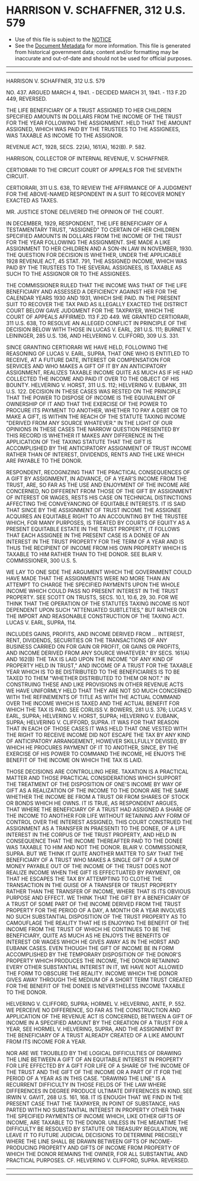 ---
---

# HARRISON V. SCHAFFNER, 312 U.S. 579

* Use of this file is subject to the [NOTICE](https://github.com/publicdocs/notice/blob/master/NOTICE)
* See the [Document Metadata](../../../) for more information.
  This file is generated from historical government data; content and/or formatting may be inaccurate and out-of-date and should not be used for official purposes.

----------
----------

HARRISON V. SCHAFFNER, 312 U.S. 579

NO. 437.  ARGUED MARCH 4, 1941.  - DECIDED MARCH 31, 1941.  - 113 F.2D 449, REVERSED.

THE LIFE BENEFICIARY OF A TRUST ASSIGNED TO HER CHILDREN SPECIFIED AMOUNTS IN DOLLARS FROM THE INCOME OF THE TRUST FOR THE YEAR FOLLOWING THE ASSIGNMENT.  HELD THAT THE AMOUNT ASSIGNED, WHICH WAS PAID BY THE TRUSTEES TO THE ASSIGNEES, WAS TAXABLE AS INCOME TO THE ASSIGNOR.

REVENUE ACT, 1928, SECS. 22(A), 161(A), 162(B).  P. 582.

HARRISON, COLLECTOR OF INTERNAL REVENUE, V. SCHAFFNER.

CERTIORARI TO THE CIRCUIT COURT OF APPEALS FOR THE SEVENTH CIRCUIT.

CERTIORARI, 311 U.S. 638, TO REVIEW THE AFFIRMANCE OF A JUDGMENT FOR THE ABOVE-NAMED RESPONDENT IN A SUIT TO RECOVER MONEY EXACTED AS TAXES.

MR. JUSTICE STONE DELIVERED THE OPINION OF THE COURT.

IN DECEMBER, 1929, RESPONDENT, THE LIFE BENEFICIARY OF A TESTAMENTARY TRUST, "ASSIGNED" TO CERTAIN OF HER CHILDREN SPECIFIED AMOUNTS IN DOLLARS FROM THE INCOME OF THE TRUST FOR THE YEAR FOLLOWING THE ASSIGNMENT.  SHE MADE A LIKE ASSIGNMENT TO HER CHILDREN AND A SON-IN LAW IN NOVEMBER, 1930.  THE QUESTION FOR DECISION IS WHETHER, UNDER THE APPLICABLE 1928 REVENUE ACT, 45 STAT. 791, THE ASSIGNED INCOME, WHICH WAS PAID BY THE TRUSTEES TO THE SEVERAL ASSIGNEES, IS TAXABLE AS SUCH TO THE ASSIGNOR OR TO THE ASSIGNEES.

THE COMMISSIONER RULED THAT THE INCOME WAS THAT OF THE LIFE BENEFICIARY AND ASSESSED A DEFICIENCY AGAINST HER FOR THE CALENDAR YEARS 1930 AND 1931, WHICH SHE PAID.  IN THE PRESENT SUIT TO RECOVER THE TAX PAID AS ILLEGALLY EXACTED THE DISTRICT COURT BELOW GAVE JUDGMENT FOR THE TAXPAYER, WHICH THE COURT OF APPEALS AFFIRMED.  113 F.2D 449.  WE GRANTED CERTIORARI, 311 U.S. 638, TO RESOLVE AN ALLEGED CONFLICT IN PRINCIPLE OF THE DECISION BELOW WITH THOSE IN LUCAS V. EARL, 281 U.S. 111; BURNET V. LEININGER, 285 U.S. 136, AND HELVERING V. CLIFFORD, 309 U.S. 331.

SINCE GRANTING CERTIORARI WE HAVE HELD, FOLLOWING THE REASONING OF LUCAS V. EARL, SUPRA, THAT ONE WHO IS ENTITLED TO RECEIVE, AT A FUTURE DATE, INTEREST OR COMPENSATION FOR SERVICES AND WHO MAKES A GIFT OF IT BY AN ANTICIPATORY ASSIGNMENT, REALIZES TAXABLE INCOME QUITE AS MUCH AS IF HE HAD COLLECTED THE INCOME AND PAID IT OVER TO THE OBJECT OF HIS BOUNTY.  HELVERING V. HORST, 311 U.S. 112; HELVERING V. EUBANK, 311 U.S. 122.  DECISION IN THESE CASES WAS RESTED ON THE PRINCIPLE THAT THE POWER TO DISPOSE OF INCOME IS THE EQUIVALENT OF OWNERSHIP OF IT AND THAT THE EXERCISE OF THE POWER TO PROCURE ITS PAYMENT TO ANOTHER, WHETHER TO PAY A DEBT OR TO MAKE A GIFT, IS WITHIN THE REACH OF THE STATUTE TAXING INCOME "DERIVED FROM ANY SOURCE WHATEVER."  IN THE LIGHT OF OUR OPINIONS IN THESE CASES THE NARROW QUESTION PRESENTED BY THIS RECORD IS WHETHER IT MAKES ANY DIFFERENCE IN THE APPLICATION OF THE TAXING STATUTE THAT THE GIFT IS ACCOMPLISHED BY THE ANTICIPATORY ASSIGNMENT OF TRUST INCOME RATHER THAN OF INTEREST, DIVIDENDS, RENTS AND THE LIKE WHICH ARE PAYABLE TO THE DONOR.

RESPONDENT, RECOGNIZING THAT THE PRACTICAL CONSEQUENCES OF A GIFT BY ASSIGNMENT, IN ADVANCE, OF A YEAR'S INCOME FROM THE TRUST, ARE, SO FAR AS THE USE AND ENJOYMENT OF THE INCOME ARE CONCERNED, NO DIFFERENT FROM THOSE OF THE GIFT BY ASSIGNMENT OF INTEREST OR WAGES, RESTS HIS CASE ON TECHNICAL DISTINCTIONS AFFECTING THE CONVEYANCING OF EQUITABLE INTERESTS.  IT IS SAID THAT SINCE BY THE ASSIGNMENT OF TRUST INCOME THE ASSIGNEE ACQUIRES AN EQUITABLE RIGHT TO AN ACCOUNTING BY THE TRUSTEE WHICH, FOR MANY PURPOSES, IS TREATED BY COURTS OF EQUITY AS A PRESENT EQUITABLE ESTATE IN THE TRUST PROPERTY, IT FOLLOWS THAT EACH ASSIGNEE IN THE PRESENT CASE IS A DONEE OF AN INTEREST IN THE TRUST PROPERTY FOR THE TERM OF A YEAR AND IS THUS THE RECIPIENT OF INCOME FROM HIS OWN PROPERTY WHICH IS TAXABLE TO HIM RATHER THAN TO THE DONOR.  SEE BLAIR V. COMMISSIONER, 300 U.S. 5.

WE LAY TO ONE SIDE THE ARGUMENT WHICH THE GOVERNMENT COULD HAVE MADE THAT THE ASSIGNMENTS WERE NO MORE THAN AN ATTEMPT TO CHARGE THE SPECIFIED PAYMENTS UPON THE WHOLE INCOME WHICH COULD PASS NO PRESENT INTEREST IN THE TRUST PROPERTY.  SEE SCOTT ON TRUSTS, SECS. 10.1, 10.6, 29, 30.  FOR WE THINK THAT THE OPERATION OF THE STATUTES TAXING INCOME IS NOT DEPENDENT UPON SUCH "ATTENUATED SUBTLETIES," BUT RATHER ON THE IMPORT AND REASONABLE CONSTRUCTION OF THE TAXING ACT.  LUCAS V. EARL, SUPRA, 114.

INCLUDES GAINS, PROFITS, AND INCOME DERIVED FROM  ...  INTEREST, RENT, DIVIDENDS, SECURITIES OR THE TRANSACTIONS OF ANY BUSINESS CARRIED ON FOR GAIN OR PROFIT, OR GAINS OR PROFITS, AND INCOME DERIVED FROM ANY SOURCE WHATEVER."  BY SECS. 161(A) AND 162(B) THE TAX IS LAID UPON THE INCOME "OF ANY KIND OF PROPERTY HELD IN TRUST," AND INCOME OF A TRUST FOR THE TAXABLE YEAR WHICH IS TO BE DISTRIBUTED TO THE BENEFICIARIES IS TO BE TAXED TO THEM "WHETHER DISTRIBUTED TO THEM OR NOT."  IN CONSTRUING THESE AND LIKE PROVISIONS IN OTHER REVENUE ACTS WE HAVE UNIFORMLY HELD THAT THEY ARE NOT SO MUCH CONCERNED WITH THE REFINEMENTS OF TITLE AS WITH THE ACTUAL COMMAND OVER THE INCOME WHICH IS TAXED AND THE ACTUAL BENEFIT FOR WHICH THE TAX IS PAID.  SEE CORLISS V. BOWERS, 281 U.S. 376; LUCAS V. EARL, SUPRA; HELVERING V. HORST, SUPRA; HELVERING V. EUBANK, SUPRA; HELVERING V. CLIFFORD, SUPRA.  IT WAS FOR THAT REASON THAT IN EACH OF THOSE CASES IT WAS HELD THAT ONE VESTED WITH THE RIGHT TO RECEIVE INCOME DID NOT ESCAPE THE TAX BY ANY KIND OF ANTICIPATORY ARRANGEMENT, HOWEVER SKILLFULLY DEVISED, BY WHICH HE PROCURES PAYMENT OF IT TO ANOTHER, SINCE, BY THE EXERCISE OF HIS POWER TO COMMAND THE INCOME, HE ENJOYS THE BENEFIT OF THE INCOME ON WHICH THE TAX IS LAID.

THOSE DECISIONS ARE CONTROLLING HERE.  TAXATION IS A PRACTICAL MATTER AND THOSE PRACTICAL CONSIDERATIONS WHICH SUPPORT THE TREATMENT OF THE DISPOSITION OF ONE'S INCOME BY WAY OF GIFT AS A REALIZATION OF THE INCOME TO THE DONOR ARE THE SAME WHETHER THE INCOME BE FROM A TRUST OR FROM SHARES OF STOCK OR BONDS WHICH HE OWNS.  IT IS TRUE, AS RESPONDENT ARGUES, THAT WHERE THE BENEFICIARY OF A TRUST HAD ASSIGNED A SHARE OF THE INCOME TO ANOTHER FOR LIFE WITHOUT RETAINING ANY FORM OF CONTROL OVER THE INTEREST ASSIGNED, THIS COURT CONSTRUED THE ASSIGNMENT AS A TRANSFER IN PRAESENTI TO THE DONEE, OF A LIFE INTEREST IN THE CORPUS OF THE TRUST PROPERTY, AND HELD IN CONSEQUENCE THAT THE INCOME THEREAFTER PAID TO THE DONEE WAS TAXABLE TO HIM AND NOT THE DONOR.  BLAIR V. COMMISSIONER, SUPRA.  BUT WE THINK IT QUITE ANOTHER MATTER TO SAY THAT THE BENEFICIARY OF A TRUST WHO MAKES A SINGLE GIFT OF A SUM OF MONEY PAYABLE OUT OF THE INCOME OF THE TRUST DOES NOT REALIZE INCOME WHEN THE GIFT IS EFFECTUATED BY PAYMENT, OR THAT HE ESCAPES THE TAX BY ATTEMPTING TO CLOTHE THE TRANSACTION IN THE GUISE OF A TRANSFER OF TRUST PROPERTY RATHER THAN THE TRANSFER OF INCOME, WHERE THAT IS ITS OBVIOUS PURPOSE AND EFFECT.  WE THINK THAT THE GIFT BY A BENEFICIARY OF A TRUST OF SOME PART OF THE INCOME DERIVED FROM THE TRUST PROPERTY FOR THE PERIOD OF A DAY, A MONTH OR A YEAR INVOLVES NO SUCH SUBSTANTIAL DISPOSITION OF THE TRUST PROPERTY AS TO CAMOUFLAGE THE REALITY THAT HE IS ENJOYING THE BENEFIT OF THE INCOME FROM THE TRUST OF WHICH HE CONTINUES TO BE THE BENEFICIARY, QUITE AS MUCH AS HE ENJOYS THE BENEFITS OF INTEREST OR WAGES WHICH HE GIVES AWAY AS IN THE HORST AND EUBANK CASES.  EVEN THOUGH THE GIFT OF INCOME BE IN FORM ACCOMPLISHED BY THE TEMPORARY DISPOSITION OF THE DONOR'S PROPERTY WHICH PRODUCES THE INCOME, THE DONOR RETAINING EVERY OTHER SUBSTANTIAL INTEREST IN IT, WE HAVE NOT ALLOWED THE FORM TO OBSCURE THE REALITY.  INCOME WHICH THE DONOR GIVES AWAY THROUGH THE MEDIUM OF A SHORT TERM TRUST CREATED FOR THE BENEFIT OF THE DONEE IS NEVERTHELESS INCOME TAXABLE TO THE DONOR.

HELVERING V. CLIFFORD, SUPRA; HORMEL V. HELVERING, ANTE, P. 552.  WE PERCEIVE NO DIFFERENCE, SO FAR AS THE CONSTRUCTION AND APPLICATION OF THE REVENUE ACT IS CONCERNED, BETWEEN A GIFT OF INCOME IN A SPECIFIED AMOUNT BY THE CREATION OF A TRUST FOR A YEAR, SEE HORMEL V. HELVERING, SUPRA, AND THE ASSIGNMENT BY THE BENEFICIARY OF A TRUST ALREADY CREATED OF A LIKE AMOUNT FROM ITS INCOME FOR A YEAR.

NOR ARE WE TROUBLED BY THE LOGICAL DIFFICULTIES OF DRAWING THE LINE BETWEEN A GIFT OF AN EQUITABLE INTEREST IN PROPERTY FOR LIFE EFFECTED BY A GIFT FOR LIFE OF A SHARE OF THE INCOME OF THE TRUST AND THE GIFT OF THE INCOME OR A PART OF IT FOR THE PERIOD OF A YEAR AS IN THIS CASE.  "DRAWING THE LINE" IS A RECURRENT DIFFICULTY IN THOSE FIELDS OF THE LAW WHERE DIFFERENCES IN DEGREE PRODUCE ULTIMATE DIFFERENCES IN KIND.  SEE IRWIN V. GAVIT, 268 U.S. 161, 168.  IT IS ENOUGH THAT WE FIND IN THE PRESENT CASE THAT THE TAXPAYER, IN POINT OF SUBSTANCE, HAS PARTED WITH NO SUBSTANTIAL INTEREST IN PROPERTY OTHER THAN THE SPECIFIED PAYMENTS OF INCOME WHICH, LIKE OTHER GIFTS OF INCOME, ARE TAXABLE TO THE DONOR.  UNLESS IN THE MEANTIME THE DIFFICULTY BE RESOLVED BY STATUTE OR TREASURY REGULATION, WE LEAVE IT TO FUTURE JUDICIAL DECISIONS TO DETERMINE PRECISELY WHERE THE LINE SHALL BE DRAWN BETWEEN GIFTS OF INCOME-PRODUCING PROPERTY AND GIFTS OF INCOME FROM PROPERTY OF WHICH THE DONOR REMAINS THE OWNER, FOR ALL SUBSTANTIAL AND PRACTICAL PURPOSES.  CF. HELVERING V. CLIFFORD, SUPRA.  REVERSED.


----------
----------


